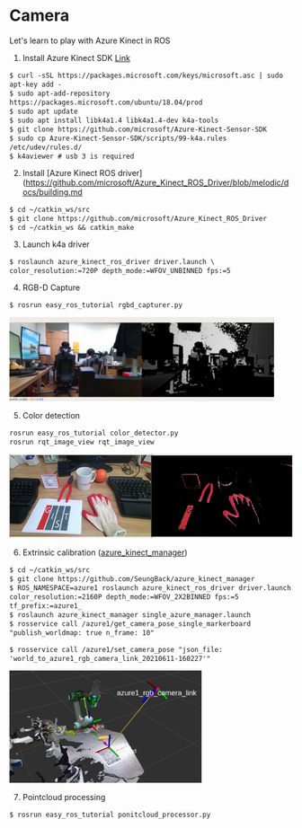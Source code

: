 # Camera

Let's learn to play with Azure Kinect in ROS

1. Install Azure Kinect SDK [Link](https://github.com/microsoft/Azure-Kinect-Sensor-SDK/blob/develop/docs/usage.md#Installation)
```
$ curl -sSL https://packages.microsoft.com/keys/microsoft.asc | sudo apt-key add -
$ sudo apt-add-repository https://packages.microsoft.com/ubuntu/18.04/prod
$ sudo apt update
$ sudo apt install libk4a1.4 libk4a1.4-dev k4a-tools 
$ git clone https://github.com/microsoft/Azure-Kinect-Sensor-SDK
$ sudo cp Azure-Kinect-Sensor-SDK/scripts/99-k4a.rules /etc/udev/rules.d/
$ k4aviewer # usb 3 is required
```
2. Install [Azure Kinect ROS driver](https://github.com/microsoft/Azure_Kinect_ROS_Driver/blob/melodic/docs/building.md
```
$ cd ~/catkin_ws/src
$ git clone https://github.com/microsoft/Azure_Kinect_ROS_Driver
$ cd ~/catkin_ws && catkin_make
```
3. Launch k4a driver
```
$ roslaunch azure_kinect_ros_driver driver.launch \
color_resolution:=720P depth_mode:=WFOV_UNBINNED fps:=5
```

4. RGB-D Capture

```
$ rosrun easy_ros_tutorial rgbd_capturer.py
```
<img src="../../imgs/rgbd_capture.png" height="150">


5. Color detection 
```
rosrun easy_ros_tutorial color_detector.py 
rosrun rqt_image_view rqt_image_view

```
<img src="../../imgs/color_detection.png" height="150">


6. Extrinsic calibration ([azure_kinect_manager](https://github.com/SeungBack/azure_kinect_manager))
```
$ cd ~/catkin_ws/src
$ git clone https://github.com/SeungBack/azure_kinect_manager
$ ROS_NAMESPACE=azure1 roslaunch azure_kinect_ros_driver driver.launch color_resolution:=2160P depth_mode:=WFOV_2X2BINNED fps:=5 tf_prefix:=azure1_
$ roslaunch azure_kinect_manager single_azure_manager.launch 
$ rosservice call /azure1/get_camera_pose_single_markerboard "publish_worldmap: true n_frame: 10"
```


```
$ rosservice call /azure1/set_camera_pose "json_file: 'world_to_azure1_rgb_camera_link_20210611-160227'" 
```

<img src="../../imgs/extrinsic_calibration.png" height="200">

7. Pointcloud processing

```
$ rosrun easy_ros_tutorial ponitcloud_processor.py 
```

